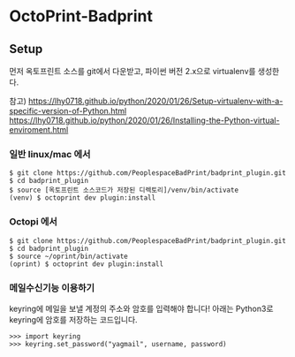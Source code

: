 # OctoPrint-Badprint

## Setup
먼저 옥토프린트 소스를 git에서 다운받고, 파이썬 버전 2.x으로 virtualenv를 생성한다.

참고) https://lhy0718.github.io/python/2020/01/26/Setup-virtualenv-with-a-specific-version-of-Python.html
https://lhy0718.github.io/python/2020/01/26/Installing-the-Python-virtual-enviroment.html

### 일반 linux/mac 에서
```
$ git clone https://github.com/PeoplespaceBadPrint/badprint_plugin.git
$ cd badprint_plugin
$ source [옥토프린트 소스코드가 저장된 디렉토리]/venv/bin/activate
(venv) $ octoprint dev plugin:install
```
### Octopi 에서
```
$ git clone https://github.com/PeoplespaceBadPrint/badprint_plugin.git
$ cd badprint_plugin
$ source ~/oprint/bin/activate
(oprint) $ octoprint dev plugin:install
```

### 메일수신기능 이용하기
keyring에 메일을 보낼 계정의 주소와 암호를 입력해야 합니다!
아래는 Python3로 keyring에 암호를 저장하는 코드입니다.
```
>>> import keyring
>>> keyring.set_password("yagmail", username, password)
```